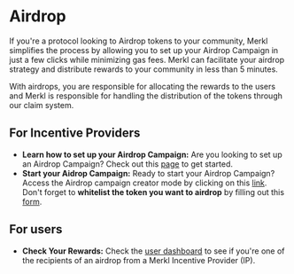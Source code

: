 # Airdrop

If you're a protocol looking to Airdrop tokens to your community, Merkl simplifies the process by allowing you to set up your Airdrop Campaign in just a few clicks while minimizing gas fees. Merkl can facilitate your airdrop strategy and distribute rewards to your community in less than 5 minutes.

With airdrops, you are responsible for allocating the rewards to the users and Merkl is responsible for handling the distribution of the tokens through our claim system.

## For Incentive Providers 

* **Learn how to set up your Airdrop Campaign:** Are you looking to set up an Airdrop Campaign? Check out this [page](../../distribute-with-merkl/types-of-campaign/airdrop-campaign.md) to get started.
* **Start your Aidrop Campaign:** Ready to start your Airdrop Campaign? Access the Airdrop campaign creator mode by clicking on this [link](https://app.merkl.xyz/create/drop).\
  Don't forget to **whitelist the token you want to airdrop** by filling out this [form](https://tally.so/r/3y2bqx).

## For users

* **Check Your Rewards:** Check the [user dashboard](https://app.merkl.xyz/user) to see if you're one of the recipients of an airdrop from a Merkl Incentive Provider (IP).

